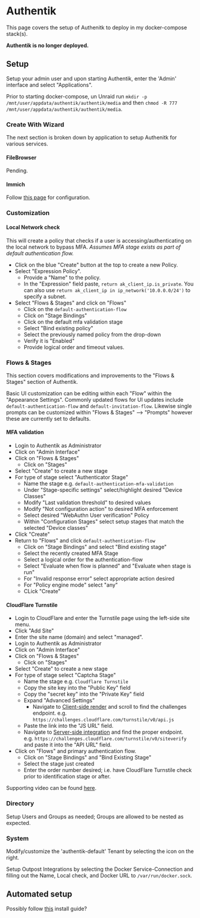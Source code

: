 # Authentik

This page covers the setup of Authenitk to deploy in my docker-compose stack(s).

**Authentik is no longer deployed.**

## Setup

Setup your admin user and upon starting Authentik, enter the 'Admin' interface and select "Applications".

Prior to starting docker-compose, un Unraid run `mkdir -p /mnt/user/appdata/authentik/authentik/media` and then `chmod -R 777 /mnt/user/appdata/authentik/authentik/media`.

### Create With Wizard

The next section is broken down by application to setup Authenitk for various services.

#### FileBrowser

Pending.

#### Immich

Follow [this page](https://immich.app/docs/administration/oauth/#example-configuration) for configuration.

### Customization

#### Local Network check

This will create a policy that checks if a user is accessing/authenticating on the local network to bypass MFA. *Assumes MFA stage exists as part of default authentication flow.*

- Click on the blue "Create" button at the top to create a new Policy.
- Select "Expression Policy".
  - Provide a "Name" to the policy.
  - In the "Expression" field paste, `return ak_client_ip.is_private`. You can also use `return ak_client_ip in ip_network('10.0.0.0/24')` to specify a subnet.
- Select "Flows & Stages" and click on "Flows"
  - Click on the `default-authentication-flow`
  - Click on "Stage Bindings"
  - Click on the default mfa validation stage
  - Select "Bind existing policy"
  - Select the previously named policy from the drop-down
  - Verify it is "Enabled"
  - Provide logical order and timeout values.

### Flows & Stages

This section covers modifications and improvements to the "Flows & Stages" section of Authentik.

Basic UI customization can be editing within each "Flow" within the "Appearance Settings". Commonly updated flows for UI updates include `default-authentication-flow` and `default-invitation-flow`. Likewise single prompts can be customized within "Flows & Stages" --> "Prompts" however these are currently set to defaults.

#### MFA validation

- Login to Authentik as Administrator
- Click on "Admin Interface"
- Click on "Flows & Stages"
  - Click on "Stages"
- Select "Create" to create a new stage
- For type of stage select "Authenticator Stage"
  - Name the stage e.g. `default-authentication-mfa-validation`
  - Under "Stage-specific settings" select/highlight desired "Device Classes"
  - Modify "Last validation threshold" to desired values
  - Modify "Not configuration action" to desired MFA enforcement
  - Select desired "WebAuthn User verification" Policy
  - Within "Configuration Stages" select setup stages that match the selected "Device classes"
- Click "Create"
- Return to "Flows" and click `default-authentication-flow`
  - Click on "Stage Bindings" and select "Bind existing stage"
  - Select the recently created MFA Stage
  - Select a logical order for the authentication-flow
  - Select "Evaluate when flow is planned" and "Evaluate when stage is run"
  - For "Invalid response error" select appropriate action desired
  - For "Policy engine mode" select "any"
  - CLick "Create"

#### CloudFlare Turnstile

- Login to CloudFlare and enter the Turnstile page using the left-side site menu.
- Click "Add Site"
- Enter the site name (domain) and select "managed".
- Login to Authentik as Administrator
- Click on "Admin Interface"
- Click on "Flows & Stages"
  - Click on "Stages"
- Select "Create" to create a new stage
- For type of stage select "Captcha Stage"
  - Name the stage e.g. `Cloudflare Turnstile`
  - Copy the site key into the "Public Key" field
  - Copy the "secret key" into the "Private Key" field
  - Expand "Advanced Settings"
    - Navigate to [Client-side render](https://developers.cloudflare.com/turnstile/get-started/client-side-rendering/#disable-implicit-rendering) and scroll to find the challenges endpoint. e.g. `https://challenges.cloudflare.com/turnstile/v0/api.js`
  - Paste the link into the "JS URL" field.
  - Navigate to [Server-side integration](https://developers.cloudflare.com/turnstile/get-started/server-side-validation/) and find the proper endpoint. e.g. `https://challenges.cloudflare.com/turnstile/v0/siteverify` and paste it into the "API URL" field.
- Click on "Flows" and primary authentication flow.
  - Click on "Stage Bindings" and "Bind Existing Stage"
  - Select the stage just created
  - Enter the order number desired; i.e. have CloudFlare Turnstile check prior to identification stage or after.

Supporting video can be found [here](https://www.youtube.com/watch?v=Fe5SttNa2lU).

### Directory

Setup Users and Groups as needed; Groups are allowed to be nested as expected.

### System

Modify/customize the 'authentik-default' Tenant by selecting the icon on the right.

Setup Outpost Integrations by selecting the Docker Service-Connection and filling out the Name, Local check, and Docker URL to `/var/run/docker.sock`.

## Automated setup

Possibly follow [this](https://goauthentik.io/docs/installation/automated-install) install guide?
